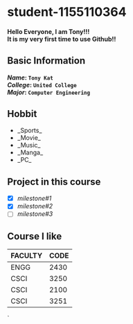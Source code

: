 # student-1155110364
#### Hello Everyone, I am Tony!!!<br> It is my very first time to use Github!!<br>


## Basic Information
**_Name_:    `Tony Kat`<br>**
**_College_: `United College`<br>**
**_Major_:   `Computer Engineering`<br>**


## Hobbit
<ul>
<li>_Sports_</li>
<li>_Movie_</li>
<li>_Music_</li>
<li>_Manga_</li>
<li>_PC_</li>
</ul>

## Project in this course

- [x] _milestone#1_
- [x] _milestone#2_
- [ ] _milestone#3_

## Course I like
FACULTY | CODE
---- | ---
ENGG | 2430
CSCI | 3250
CSCI | 2100
CSCI | 3251


`
